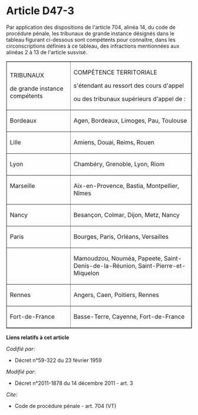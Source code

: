 # Article D47-3

Par application des dispositions de l'article 704, alinéa 14, du code de procédure pénale, les tribunaux de grande instance
désignés dans le tableau figurant ci-dessous sont compétents pour connaître, dans les circonscriptions définies à ce tableau,
des infractions mentionnées aux alinéas 2 à 13 de l'article susvisé. 

<table cellspacing="0" width="605" cellpadding="0" align="center" border="1">
  <tbody>
    <tr>
      <td width="189">

TRIBUNAUX 

de grande instance compétents 

</td>
      <td width="416">

COMPÉTENCE TERRITORIALE 

s'étendant au ressort des cours d'appel 

ou des tribunaux supérieurs d'appel de : 

</td>
    </tr>
    <tr>
      <td valign="top" width="189">

Bordeaux 

</td>
      <td width="416" valign="top">

Agen, Bordeaux, Limoges, Pau, Toulouse 

</td>
    </tr>
    <tr>
      <td valign="top" width="189">

Lille 

</td>
      <td valign="top" width="416">

Amiens, Douai, Reims, Rouen 

</td>
    </tr>
    <tr>
      <td valign="top" width="189">

Lyon 

</td>
      <td valign="top" width="416">

Chambéry, Grenoble, Lyon, Riom 

</td>
    </tr>
    <tr>
      <td valign="top" width="189">

Marseille 

</td>
      <td width="416" valign="top">

Aix-en-Provence, Bastia, Montpellier, Nîmes 

</td>
    </tr>
    <tr>
      <td valign="top" width="189">

Nancy 

</td>
      <td valign="top" width="416">

Besançon, Colmar, Dijon, Metz, Nancy 

</td>
    </tr>
    <tr>
      <td valign="top" width="189">

Paris 

</td>
      <td width="416" valign="top">

Bourges, Paris, Orléans, Versailles 

</td>
    </tr>
    <tr>
      <td width="189" valign="top">
      </td><td valign="top" width="416">

Mamoudzou, Nouméa, Papeete, Saint-Denis-de-la-Réunion, Saint-Pierre-et-Miquelon 

</td>
    </tr>
    <tr>
      <td width="189" valign="top">

Rennes 

</td>
      <td width="416" valign="top">

Angers, Caen, Poitiers, Rennes 

</td>
    </tr>
    <tr>
      <td valign="top" width="189">

Fort-de-France 

</td>
      <td width="416" valign="top">

Basse-Terre, Cayenne, Fort-de-France

</td>
    </tr>
  </tbody>
</table>

**Liens relatifs à cet article**

_Codifié par_:

  - Décret n°59-322 du 23 février 1959

_Modifié par_:

  - Décret n°2011-1878 du 14 décembre 2011 - art. 3

_Cite_:

  - Code de procédure pénale - art. 704 (VT)
